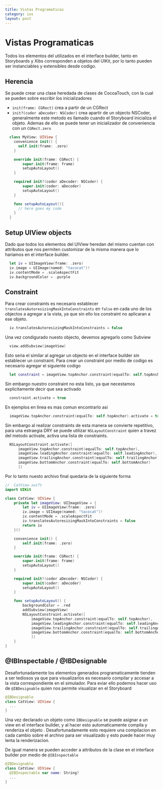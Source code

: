 ```yaml
---
title: Vistas Programaticas
category: ios
layout: post
---
```


# Vistas Programaticas

Todos los elementos del utilizados en el interface builder, tanto en Storyboards y Xibs
corresponden a objetos del UIKit, por lo tanto pueden ser instanciables y extensibles desde codigo.

## Herencia

Se puede crear una clase heredada de clases de CocoaTouch, con la cual se pueden
sobre escribir los inicializadores
  - `init(frame: CGRect)` crea a partir de un CGRect
  - `init?(coder aDecoder: NSCoder)` crea apartir de un objecto NSCoder, generalmente este metodo es llamado cuando el Storyboard inicializa el objeto.
Ademas de ello se puede tener un inicializador de conveniencia con un `CGRect.zero`

```swift
  class MyView: UIView {
    convenience init() {
      self.init(frame: .zero)
    }

    override init(frame: CGRect) {
        super.init(frame: frame)
        setupAutoLayout()
    }

    required init?(coder aDecoder: NSCoder) {
        super.init(coder: aDecoder)
        setupAutoLayout()
    }

    func setupAutoLayout(){
      // here goes my code
    }
  }
```

## Setup UIView objects

Dado que todos los elementos del UIView heredan del mismo cuentan con attributos que nos
permiten customizar de la misma manera que lo hariamos en el interface builder.

```swift
  let iv = UIImageView(frame: .zero)
  iv.image = UIImage(named: "tacocat")!
  iv.contentMode = .scaleAspectFit
  iv.backgroundColor = .purple
```

## Constraint

Para crear constraints es necesario establecer `translatesAutoresizingMaskIntoConstraints` en `false` en cada uno de los objectos a agregar a la vista, ya que sin ello los constraint no aplicaran a ese objeto.

```swift
  iv.translatesAutoresizingMaskIntoConstraints = false
```

Una vez condigurado nuesto objecto, devemos agregarlo como Subview

```swift
  view.addSubview(imageView)
```

Esto seria el similar al agregar un objecto en el interface builder sin establecer un constraint.
Para crear un constraint por medio de codigo es necesario agregar el siguiente codigo

```swift
  let constraint = imageView.topAnchor.constraint(equalTo: self.topAnchor)
```

Sin embargo nuestro constraint no esta listo, ya que necestamos explicitamente decir que sea activado

```swift
  constraint.activate = true
```

En ejemplos en linea es mas comun encontrarlo asi

```swift
  imageView.topAnchor.constraint(equalTo: self.topAnchor).activate = true
```

Sin embargo al realizar constraints de esta manera se convierte repetitivo, para una estraegia DRY
se puede utilizar `NSLayoutConstraint` quien a travez del metodo activate, activa una lista de constraints.

```swift
  NSLayoutConstraint.activate([
      imageView.topAnchor.constraint(equalTo: self.topAnchor),
      imageView.leadingAnchor.constraint(equalTo: self.leadingAnchor),
      imageView.trailingAnchor.constraint(equalTo: self.trailingAnchor),
      imageView.bottomAnchor.constraint(equalTo: self.bottomAnchor)
      ])
```

Por lo tanto nuesto archivo final quedaria de la siguiente forma

```swift
//  CatView.swift
import UIKit

class CatView: UIView {
    private let imageView: UIImageView = {
        let iv = UIImageView(frame: .zero)
        iv.image = UIImage(named: "tacocat")!
        iv.contentMode = .scaleAspectFit
        iv.translatesAutoresizingMaskIntoConstraints = false
        return iv
    }()

    convenience init() {
        self.init(frame: .zero)
    }

    override init(frame: CGRect) {
        super.init(frame: frame)
        setupAutoLayout()
    }

    required init?(coder aDecoder: NSCoder) {
        super.init(coder: aDecoder)
        setupAutoLayout()
    }

    func setupAutoLayout() {
        backgroundColor = .red
        addSubview(imageView)
        NSLayoutConstraint.activate([
            imageView.topAnchor.constraint(equalTo: self.topAnchor),
            imageView.leadingAnchor.constraint(equalTo: self.leadingAnchor),
            imageView.trailingAnchor.constraint(equalTo: self.trailingAnchor),
            imageView.bottomAnchor.constraint(equalTo: self.bottomAnchor)
            ])
    }
}
```

## @IBInspectable / @IBDesignable

Desafortunadamente los elementos generados programaticamente tienden a ser tediosos
ya que para visualizarlos es necesario compilar y accesar a la vista correspondiente en el simulador.
Para eviar ello podemos hacer uso de `@IBDesignable` quien nos permite visualizar en el Storyboard


```swift
@IBDesignable
class CatView: UIView {
  ...
}
```

Una vez declarado un objeto como `IBDesignable` se puede asignar a un view en el interface
builder, y al hacer esto automaticamente compila y renderiza el objeto .
Desafortunadamente esto requiere una compilacion en cada cambio sobre el archivo para ser
visualizado y esto puede hacer muy lenta la renderizacion.

De igual manera se pueden acceder a attributos de la clase en el interface builder por medio
de `@IBInspectable`

```swift
@IBDesignable
class CatView: UIView {
  @IBInspectable var name: String?
  ...
}
```
